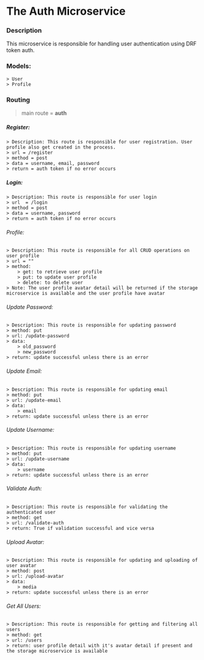 # The Auth Microservice

### Description

This microservice is responsible for handling user authentication using DRF token auth.

### Models:
    > User
    > Profile

### Routing

> main route = **auth**

##### Register:
    > Description: This route is responsible for user registration. User profile also get created in the process.
    > url = /register
    > method = post
    > data = username, email, password
    > return = auth token if no error occurs

##### Login:
    > Description: This route is responsible for user login
    > url  = /login
    > method = post
    > data = username, password
    > return = auth token if no error occurs

###### Profile:
    > Description: This route is responsible for all CRUD operations on user profile
    > url = ""
    > method: 
        > get: to retrieve user profile
        > put: to update user profile
        > delete: to delete user
    > Note: The user profile avatar detail will be returned if the storage microservice is available and the user profile have avatar  

###### Update Password:
    > Description: This route is responsible for updating password
    > method: put
    > url: /update-password
    > data:
        > old_password
        > new_password
    > return: update successful unless there is an error

###### Update Email:
    > Description: This route is responsible for updating email
    > method: put
    > url: /update-email
    > data:
        > email
    > return: update successful unless there is an error

###### Update Username:
    > Description: This route is responsible for updating username
    > method: put
    > url: /update-username
    > data:
        > username
    > return: update successful unless there is an error

######  Validate Auth:
    > Description: This route is responsible for validating the authenticated user
    > method: get
    > url: /validate-auth
    > return: True if validation successful and vice versa


###### Upload Avatar:
    > Description: This route is responsible for updating and uploading of user avatar
    > method: post
    > url: /upload-avatar
    > data:
        > media
    > return: update successful unless there is an error
###### Get All Users:
    > Description: This route is responsible for getting and filtering all users
    > method: get
    > url: /users
    > return: user profile detail with it's avatar detail if present and the storage microservice is available